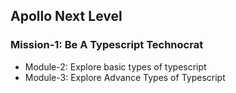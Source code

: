 ## Apollo Next Level

### Mission-1: Be A Typescript Technocrat

- Module-2: Explore basic types of typescript
- Module-3: Explore Advance Types of Typescript